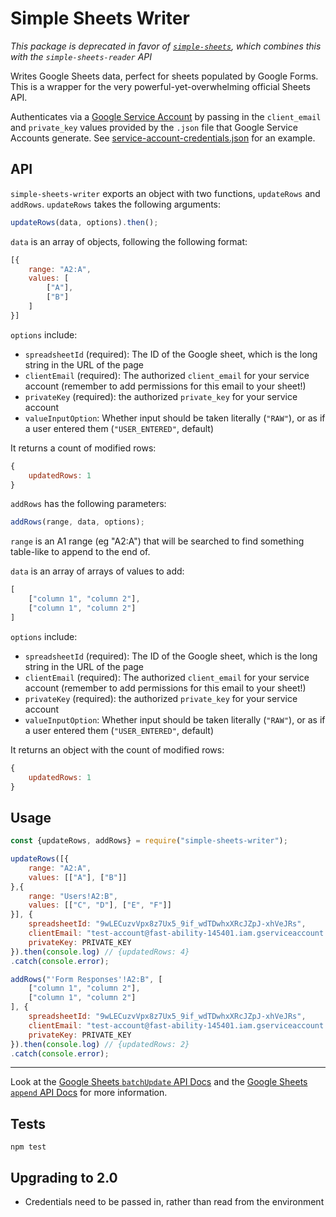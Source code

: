 # Simple Sheets Writer

*This package is deprecated in favor of [`simple-sheets`](https://www.npmjs.com/package/simple-sheets), which combines this with the `simple-sheets-reader` API*

Writes Google Sheets data, perfect for sheets populated by Google Forms. This is a wrapper for the very powerful-yet-overwhelming official Sheets API.

Authenticates via a [Google Service Account](https://cloud.google.com/iam/docs/understanding-service-accounts) by passing in the `client_email` and `private_key` values provided by the `.json` file that Google Service Accounts generate. See [service-account-credentials.json](service-account-credentials.json) for an example.

## API

`simple-sheets-writer` exports an object with two functions, `updateRows` and `addRows`. `updateRows` takes the following arguments:

```js
updateRows(data, options).then();
```

`data` is an array of objects, following the following format:

```js
[{
    range: "A2:A",
    values: [
        ["A"],
        ["B"]
    ]
}]
```

`options` include:

* `spreadsheetId` (required): The ID of the Google sheet, which is the long string in the URL of the page
* `clientEmail` (required): The authorized `client_email` for your service account (remember to add permissions for this email to your sheet!)
* `privateKey` (required): the authorized `private_key` for your service account
* `valueInputOption`: Whether input should be taken literally (`"RAW"`), or as if a user entered them (`"USER_ENTERED"`, default)

It returns a count of modified rows:

```js
{
    updatedRows: 1
}
```

`addRows` has the following parameters:

```js
addRows(range, data, options);
```

`range` is an A1 range (eg "A2:A") that will be searched to find something table-like to append to the end of.

`data` is an array of arrays of values to add:

```js
[
    ["column 1", "column 2"],
    ["column 1", "column 2"]
]
```

`options` include:

* `spreadsheetId` (required): The ID of the Google sheet, which is the long string in the URL of the page
* `clientEmail` (required): The authorized `client_email` for your service account (remember to add permissions for this email to your sheet!)
* `privateKey` (required): the authorized `private_key` for your service account
* `valueInputOption`: Whether input should be taken literally (`"RAW"`), or as if a user entered them (`"USER_ENTERED"`, default)

It returns an object with the count of modified rows:

```js
{
    updatedRows: 1
}
```

## Usage

```js
const {updateRows, addRows} = require("simple-sheets-writer");

updateRows([{
    range: "A2:A",
    values: [["A"], ["B"]]
},{
    range: "Users!A2:B",
    values: [["C", "D"], ["E", "F"]]
}], {
    spreadsheetId: "9wLECuzvVpx8z7Ux5_9if_wdTDwhxXRcJZpJ-xhVeJRs",
    clientEmail: "test-account@fast-ability-145401.iam.gserviceaccount.com",
    privateKey: PRIVATE_KEY
}).then(console.log) // {updatedRows: 4}
.catch(console.error);

addRows("'Form Responses'!A2:B", [
    ["column 1", "column 2"],
    ["column 1", "column 2"]
], {
    spreadsheetId: "9wLECuzvVpx8z7Ux5_9if_wdTDwhxXRcJZpJ-xhVeJRs",
    clientEmail: "test-account@fast-ability-145401.iam.gserviceaccount.com",
    privateKey: PRIVATE_KEY
}).then(console.log) // {updatedRows: 2}
.catch(console.error);
```

---

Look at the [Google Sheets `batchUpdate` API Docs](https://developers.google.com/sheets/api/reference/rest/v4/spreadsheets.values/batchGet) and the [Google Sheets `append` API Docs](ihttps://developers.google.com/sheets/api/reference/rest/v4/spreadsheets.values/append) for more information.

## Tests

`npm test`

## Upgrading to 2.0

* Credentials need to be passed in, rather than read from the environment
